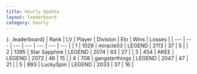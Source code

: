 ```yaml
---
title: Hourly Update
layout: leaderboard
category: hourly
---
```


{: .leaderboard}
| Rank | LV | Player | Division | Elo | Wins | Losses |
| --- | --- | --- | --- | --- | --- | --- |
| <span data-change="0">1</span> | 1029 | <span title="ID: 416373">miracle03</span> | LEGEND | <span data-change="8">2113</span> | <span data-change="1">37</span> | <span data-change="0">5</span> |
| <span data-change="0">2</span> | 1395 | <span title="ID: 315148">Star Sapphire</span> | LEGEND | <span data-change="0">2074</span> | <span data-change="0">63</span> | <span data-change="0">27</span> |
| <span data-change="0">3</span> | 454 | <span title="ID: 455100">AKEE</span> | LEGEND | <span data-change="0">2072</span> | <span data-change="0">46</span> | <span data-change="0">15</span> |
| <span data-change="1">4</span> | 708 | <span title="ID: 92077">gangsterthings</span> | LEGEND | <span data-change="0">2047</span> | <span data-change="0">47</span> | <span data-change="0">21</span> |
| <span data-change="1">5</span> | 893 | <span title="ID: 498412">LuckySpin</span> | LEGEND | <span data-change="0">2033</span> | <span data-change="0">37</span> | <span data-change="0">16</span> |